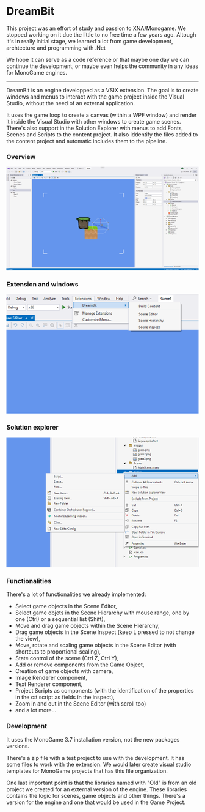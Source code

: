 # DreamBit

This project was an effort of study and passion to XNA/Monogame.
We stopped working on it due the little to no free time a few years ago.
Altough it's in really initial stage, we learned a lot from game development, archtecture and programming with .Net

We hope it can serve as a code reference or that maybe one day we can continue the development, or maybe even helps the community in any ideas for MonoGame engines.

---
DreamBit is an engine developped as a VSIX extension.
The goal is to create windows and menus to interact with the game project inside the Visual Studio, without the need of an external application.

It uses the game loop to create a canvas (within a WPF window) and render it inside the Visual Studio with other windows to create game scenes.
There's also support in the Solution Explorer with menus to add Fonts, Scenes and Scripts to the content project. It also iddentify the files added to the content project and automatic includes them to the pipeline.

### Overview
![Alt text](Examples/overview.png?raw=true "Overview")

### Extension and windows
![Alt text](Examples/extension.png?raw=true "Extension and windows")

### Solution explorer
![Alt text](Examples/solution-explorer.png?raw=true "Solution Explorer")

### Functionalities
There's a lot of functionalities we already implemented:
* Select game objects in the Scene Editor,
* Select game objets in the Scene Hierarchy with mouse range, one by one (Ctrl) or a sequential list (Shift),
* Move and drag game objects within the Scene Hierarchy,
* Drag game objects in the Scene Inspect (keep L pressed to not change the view),
* Move, rotate and scaling game objects in the Scene Editor (with shortcuts to proportional scaling),
* State control of the scene (Ctrl Z, Ctrl Y),
* Add or remove components from the Game Object,
* Creation of game objects with camera,
* Image Renderer component,
* Text Renderer component,
* Project Scripts as components (with the identification of the properties in the c# script as fields in the inspect),
* Zoom in and out in the Scene Editor (with scroll too)
* and a lot more...

### Development
It uses the MonoGame 3.7 installation version, not the new packages versions.

There's a zip file with a test project to use with the development.
It has some files to work with the extension. We would later create visual studio templates for MonoGame projects that has this file organization.

One last important point is that the libraries named with "Old" is from an old project we created for an external version of the engine.
These libraries contains the logic for scenes, game objects and other things. There's a version for the engine and one that would be used in the Game Project.
